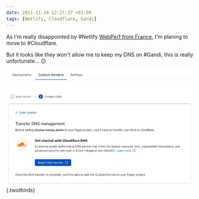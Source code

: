 ```yaml
---
date: 2021-11-24 12:27:37 +01:00
tags: [Netlify, Cloudflare, Gandi]
---
```


As I'm really disappointed by #Netlify [WebPerf from France](https://nicolas-hoizey.com/notes/2021/10/31/1/), I'm planing to move to #Cloudflare.

But it looks like they won't allow me to keep my DNS on #Gandi, this is really unfortunate… 😕

![Custom domains on Cloudflare require Cloudflare DNS](cloudflare-custom-domain-dns.png){.twothirds}
